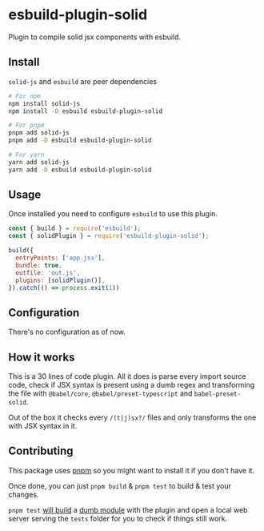 # esbuild-plugin-solid

Plugin to compile solid jsx components with esbuild.

## Install

`solid-js` and `esbuild` are peer dependencies

```bash
# For npm
npm install solid-js
npm install -D esbuild esbuild-plugin-solid

# For pnpm
pnpm add solid-js
pnpm add -D esbuild esbuild-plugin-solid

# For yarn
yarn add solid-js
yarn add -D esbuild esbuild-plugin-solid
```

## Usage

Once installed you need to configure `esbuild` to use this plugin.

```js
const { build } = require('esbuild');
const { solidPlugin } = require('esbuild-plugin-solid');

build({
  entryPoints: ['app.jsx'],
  bundle: true,
  outfile: 'out.js',
  plugins: [solidPlugin()],
}).catch(() => process.exit(1))
```

## Configuration

There's no configuration as of now.

## How it works

This is a 30 lines of code plugin. All it does is parse every import source code, check if JSX syntax is present using a dumb regex and transforming the file with `@babel/core`, `@babel/preset-typescript` and `babel-preset-solid`.

Out of the box it checks every `/(t|j)sx?/` files and only transforms the one with JSX syntax in it.

## Contributing

This package uses [pnpm](https://pnpm.js.org/) so you might want to install it if you don't have it.

Once done, you can just `pnpm build` & `pnpm test` to build & test your changes.

`pnpm test` [will build](./scripts/test.js) a [dumb module](./tests/index.tsx) with the plugin and open a local web server serving the `tests` folder for you to check if things still work.